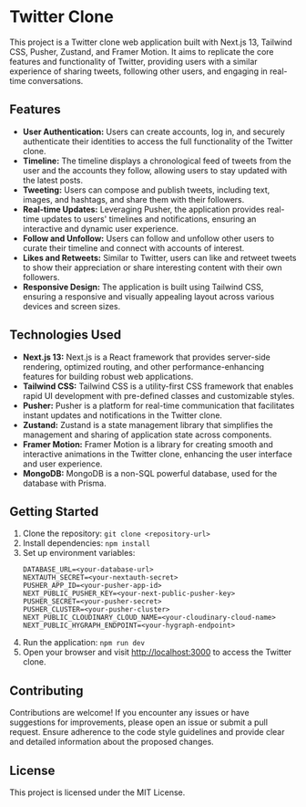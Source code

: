 # **Twitter Clone**

This project is a Twitter clone web application built with Next.js 13, Tailwind CSS, Pusher, Zustand, and Framer Motion. It aims to replicate the core features and functionality of Twitter, providing users with a similar experience of sharing tweets, following other users, and engaging in real-time conversations.

## **Features**

- **User Authentication:** Users can create accounts, log in, and securely authenticate their identities to access the full functionality of the Twitter clone.
- **Timeline:** The timeline displays a chronological feed of tweets from the user and the accounts they follow, allowing users to stay updated with the latest posts.
- **Tweeting:** Users can compose and publish tweets, including text, images, and hashtags, and share them with their followers.
- **Real-time Updates:** Leveraging Pusher, the application provides real-time updates to users' timelines and notifications, ensuring an interactive and dynamic user experience.
- **Follow and Unfollow:** Users can follow and unfollow other users to curate their timeline and connect with accounts of interest.
- **Likes and Retweets:** Similar to Twitter, users can like and retweet tweets to show their appreciation or share interesting content with their own followers.
- **Responsive Design:** The application is built using Tailwind CSS, ensuring a responsive and visually appealing layout across various devices and screen sizes.

## **Technologies Used**

- **Next.js 13:** Next.js is a React framework that provides server-side rendering, optimized routing, and other performance-enhancing features for building robust web applications.
- **Tailwind CSS:** Tailwind CSS is a utility-first CSS framework that enables rapid UI development with pre-defined classes and customizable styles.
- **Pusher:** Pusher is a platform for real-time communication that facilitates instant updates and notifications in the Twitter clone.
- **Zustand:** Zustand is a state management library that simplifies the management and sharing of application state across components.
- **Framer Motion:** Framer Motion is a library for creating smooth and interactive animations in the Twitter clone, enhancing the user interface and user experience.
- **MongoDB:** MongoDB is a non-SQL powerful database, used for the database with Prisma.

## **Getting Started**

1. Clone the repository: `git clone <repository-url>`
2. Install dependencies: `npm install`
3. Set up environment variables:
   ```env
   DATABASE_URL=<your-database-url>
   NEXTAUTH_SECRET=<your-nextauth-secret>
   PUSHER_APP_ID=<your-pusher-app-id>
   NEXT_PUBLIC_PUSHER_KEY=<your-next-public-pusher-key>
   PUSHER_SECRET=<your-pusher-secret>
   PUSHER_CLUSTER=<your-pusher-cluster>
   NEXT_PUBLIC_CLOUDINARY_CLOUD_NAME=<your-cloudinary-cloud-name>
   NEXT_PUBLIC_HYGRAPH_ENDPOINT=<your-hygraph-endpoint>
   ```
4. Run the application: `npm run dev`
5. Open your browser and visit [http://localhost:3000](http://localhost:3000) to access the Twitter clone.

## **Contributing**

Contributions are welcome! If you encounter any issues or have suggestions for improvements, please open an issue or submit a pull request. Ensure adherence to the code style guidelines and provide clear and detailed information about the proposed changes.

## **License**

This project is licensed under the MIT License.
